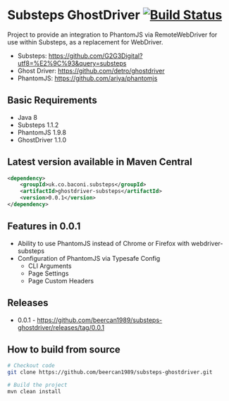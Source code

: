 # Substeps GhostDriver [![Build Status](https://travis-ci.org/beercan1989/substeps-ghostdriver.svg?branch=master)](https://travis-ci.org/beercan1989/substeps-ghostdriver)

Project to provide an integration to PhantomJS via RemoteWebDriver for use within Substeps, as a replacement for WebDriver. 

+ Substeps: https://github.com/G2G3Digital?utf8=%E2%9C%93&query=substeps
+ Ghost Driver: https://github.com/detro/ghostdriver
+ PhantomJS: https://github.com/ariya/phantomjs

## Basic Requirements
+ Java 8
+ Substeps 1.1.2
+ PhantomJS 1.9.8
+ GhostDriver 1.1.0

## Latest version available in Maven Central
```xml
<dependency>
    <groupId>uk.co.baconi.substeps</groupId>
    <artifactId>ghostdriver-substeps</artifactId>
    <version>0.0.1</version>
</dependency>
```

## Features in 0.0.1
+ Ability to use PhantomJS instead of Chrome or Firefox with webdriver-substeps
+ Configuration of PhantomJS via Typesafe Config
    + CLI Arguments
    + Page Settings
    + Page Custom Headers
    
## Releases
+ 0.0.1 - https://github.com/beercan1989/substeps-ghostdriver/releases/tag/0.0.1
    
## How to build from source
```bash
# Checkout code
git clone https://github.com/beercan1989/substeps-ghostdriver.git

# Build the project
mvn clean install
```